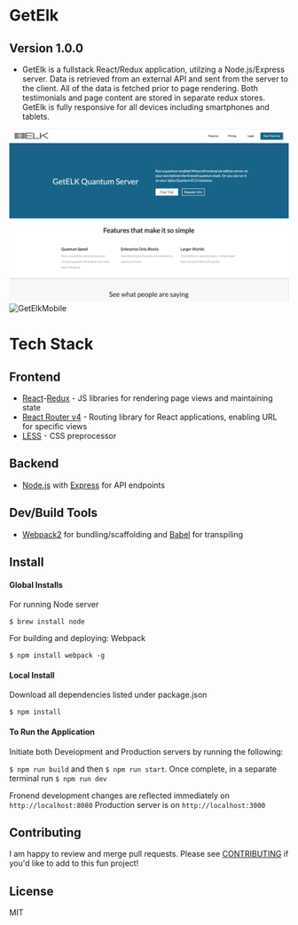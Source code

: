 # GetElk
## Version 1.0.0
* GetElk is a fullstack React/Redux application, utilzing a Node.js/Express server. Data is retrieved from an external API and sent from the server to the client. All of the data is fetched prior to page rendering. Both testimonials and page content are stored in separate redux stores. GetElk is fully responsive for all devices including smartphones and tablets.

![GetElk](img/getElk.png "GetElk")
![GetElkMobile](img/getElkGifSmall.gif "GetElkMobile")
# Tech Stack
## Frontend
* [React](https://facebook.github.io/react/)-[Redux](https://github.com/reactjs/redux) - JS libraries for rendering page views and maintaining state
* [React Router v4](https://github.com/ReactTraining/react-router) - Routing library for React applications, enabling URL for specific views
* [LESS](http://lesscss.org/) - CSS preprocessor

## Backend
* [Node.js](https://nodejs.org/en/) with [Express](http://expressjs.com/) for API endpoints

## Dev/Build Tools
* [Webpack2](https://webpack.js.org/) for bundling/scaffolding and [Babel](https://babeljs.io/) for transpiling

## Install
#### Global Installs

For running Node server

```
$ brew install node
```

For building and deploying: Webpack

```
$ npm install webpack -g
```
#### Local Install

Download all dependencies listed under package.json

```
$ npm install
```

#### To Run the Application
Initiate both Development and Production servers by running the following:

```$ npm run build``` and then ```$ npm run start```. Once complete, in a separate terminal run ```$ npm run dev```

Fronend development changes are reflected immediately on ```http://localhost:8080```
Production server is on ```http://localhost:3000```

## Contributing

I am happy to review and merge pull requests. Please see [CONTRIBUTING](CONTRIBUTING.md) if you'd like to add to this fun project!

## License

MIT
